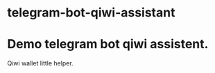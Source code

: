 # telegram-bot-qiwi-assistant
Demo telegram bot qiwi assistent.
========
Qiwi wallet little helper.
